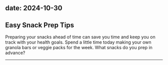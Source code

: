 date: 2024-10-30
---

## Easy Snack Prep Tips  
Preparing your snacks ahead of time can save you time and keep you on track with your health goals. Spend a little time today making your own granola bars or veggie packs for the week. What snacks do you prep in advance?

---
